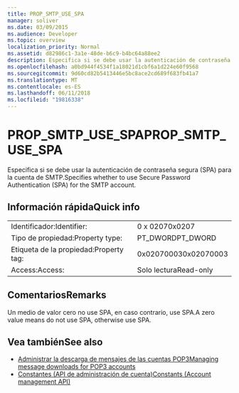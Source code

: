 ```yaml
---
title: PROP_SMTP_USE_SPA
manager: soliver
ms.date: 03/09/2015
ms.audience: Developer
ms.topic: overview
localization_priority: Normal
ms.assetid: d82986c1-3a1e-48de-b6c9-b4bc64a88ee2
description: Especifica si se debe usar la autenticación de contraseña segura (SPA) para la cuenta de SMTP.
ms.openlocfilehash: a0bd944f4534f1a18021d1cbf6a1d224e60f9568
ms.sourcegitcommit: 9d60cd82b5413446e5bc8ace2cd689f683fb41a7
ms.translationtype: MT
ms.contentlocale: es-ES
ms.lasthandoff: 06/11/2018
ms.locfileid: "19816338"
---
```

# <a name="propsmtpusespa"></a><span data-ttu-id="b2e76-103">PROP_SMTP_USE_SPA</span><span class="sxs-lookup"><span data-stu-id="b2e76-103">PROP_SMTP_USE_SPA</span></span>

<span data-ttu-id="b2e76-104">Especifica si se debe usar la autenticación de contraseña segura (SPA) para la cuenta de SMTP.</span><span class="sxs-lookup"><span data-stu-id="b2e76-104">Specifies whether to use Secure Password Authentication (SPA) for the SMTP account.</span></span>
  
## <a name="quick-info"></a><span data-ttu-id="b2e76-105">Información rápida</span><span class="sxs-lookup"><span data-stu-id="b2e76-105">Quick info</span></span>

|||
|:-----|:-----|
|<span data-ttu-id="b2e76-106">Identificador:</span><span class="sxs-lookup"><span data-stu-id="b2e76-106">Identifier:</span></span>  <br/> |<span data-ttu-id="b2e76-107">0 x 0207</span><span class="sxs-lookup"><span data-stu-id="b2e76-107">0x0207</span></span>  <br/> |
|<span data-ttu-id="b2e76-108">Tipo de propiedad:</span><span class="sxs-lookup"><span data-stu-id="b2e76-108">Property type:</span></span>  <br/> |<span data-ttu-id="b2e76-109">PT_DWORD</span><span class="sxs-lookup"><span data-stu-id="b2e76-109">PT_DWORD</span></span>  <br/> |
|<span data-ttu-id="b2e76-110">Etiqueta de la propiedad:</span><span class="sxs-lookup"><span data-stu-id="b2e76-110">Property tag:</span></span>  <br/> |<span data-ttu-id="b2e76-111">0x02070003</span><span class="sxs-lookup"><span data-stu-id="b2e76-111">0x02070003</span></span>  <br/> |
|<span data-ttu-id="b2e76-112">Access:</span><span class="sxs-lookup"><span data-stu-id="b2e76-112">Access:</span></span>  <br/> |<span data-ttu-id="b2e76-113">Solo lectura</span><span class="sxs-lookup"><span data-stu-id="b2e76-113">Read-only</span></span>  <br/> |
   
## <a name="remarks"></a><span data-ttu-id="b2e76-114">Comentarios</span><span class="sxs-lookup"><span data-stu-id="b2e76-114">Remarks</span></span>

<span data-ttu-id="b2e76-115">Un medio de valor cero no use SPA, en caso contrario, use SPA.</span><span class="sxs-lookup"><span data-stu-id="b2e76-115">A zero value means do not use SPA, otherwise use SPA.</span></span>
  
## <a name="see-also"></a><span data-ttu-id="b2e76-116">Vea también</span><span class="sxs-lookup"><span data-stu-id="b2e76-116">See also</span></span>

- [<span data-ttu-id="b2e76-117">Administrar la descarga de mensajes de las cuentas POP3</span><span class="sxs-lookup"><span data-stu-id="b2e76-117">Managing message downloads for POP3 accounts</span></span>](managing-message-downloads-for-pop3-accounts.md)
- [<span data-ttu-id="b2e76-118">Constantes (API de administración de cuenta)</span><span class="sxs-lookup"><span data-stu-id="b2e76-118">Constants (Account management API)</span></span>](constants-account-management-api.md)

